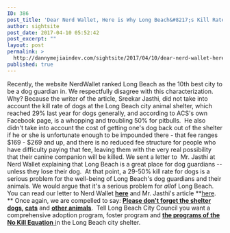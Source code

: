 ```yaml
---
ID: 386
post_title: 'Dear Nerd Wallet, Here is Why Long Beach&#8217;s Kill Rate Matters'
author: sightsite
post_date: 2017-04-10 05:52:42
post_excerpt: ""
layout: post
permalink: >
  http://dannymejiaindev.com/sightsite/2017/04/10/dear-nerd-wallet-here-is-why-long-beachs-kill-rate-matters/
published: true
---
```

Recently, the website NerdWallet ranked Long Beach as the 10th best city to be a dog guardian in. We respectfully disagree with this characterization. Why? Because the writer of the article, Sreekar Jasthi, did not take into account the kill rate of dogs at the Long Beach city animal shelter, which reached 29% last year for dogs generally, and according to ACS's own Facebook page, is a whopping and troubling 50% for pitbulls.  He also didn't take into account the cost of getting one's dog back out of the shelter if he or she is unfortunate enough to be impounded there - that fee ranges $169 - $269 and up, and there is no reduced fee structure for people who have difficulty paying that fee, leaving them with the very real possibility that their canine companion will be killed. We sent a letter to  Mr. Jasthi at Nerd Wallet explaining that Long Beach is a great place for dog guardians -- unless they lose their dog.  At that point, a 29-50% kill rate for dogs is a serious problem for the well-being of Long Beach's dog guardians and their animals. We would argue that it's a serious problem for *all*of Long Beach.  You can read our letter to Nerd Wallet **<a href="http://www.stayinalivelongbeach.org/uploads/1/2/1/3/12139294/stayin_alive_long_beach-nerd_wallet_may_24__.pdf" target="_blank">here</a>** and Mr. Jasthi's article **[here][1]. ** Once again, we are compelled to say: **[Please don't forget the shelter dogs][2], [cats][3]** and **[other animals][4]**.  Tell Long Beach City Council you want a comprehensive adoption program, foster program and [**the programs of the No Kill Equation** i][5]n the Long Beach city shelter.

 [1]: http://www.nerdwallet.com/blog/cities/best-cities-dog/
 [2]: http://www.longbeach.gov/acs/adoptions/dogs.asp
 [3]: http://www.longbeach.gov/acs/adoptions/cats.asp
 [4]: http://www.longbeach.gov/acs/adoptions/other.asp
 [5]: http://www.nathanwinograd.com/?p=1832